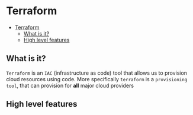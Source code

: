 # Terraform

- [Terraform](#terraform)
  - [What is it?](#what-is-it)
  - [High level features](#high-level-features)

## What is it?

`Terraform` is an `IAC` (infrastructure as code) tool that allows us to provision cloud resources using code. More specifically `terraform` is a `provisioning tool`, that can provision for **all** major cloud providers

## High level features

